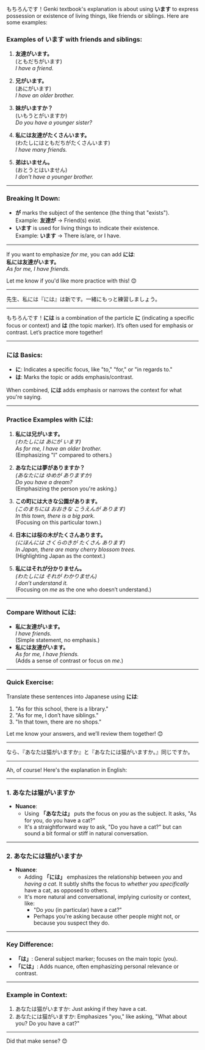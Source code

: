 もちろんです！Genki textbook's explanation is about using **います** to express possession or existence of living things, like friends or siblings. Here are some examples:

### Examples of **います** with friends and siblings:
1. **友達がいます。**  
   (ともだちがいます)  
   *I have a friend.*

2. **兄がいます。**  
   (あにがいます)  
   *I have an older brother.*

3. **妹がいますか？**  
   (いもうとがいますか)  
   *Do you have a younger sister?*

4. **私には友達がたくさんいます。**  
   (わたしにはともだちがたくさんいます)  
   *I have many friends.*

5. **弟はいません。**  
   (おとうとはいません)  
   *I don't have a younger brother.*

---

### Breaking It Down:
- **が** marks the subject of the sentence (the thing that "exists").  
  Example: **友達が** → Friend(s) exist.  
- **います** is used for living things to indicate their existence.  
  Example: **います** → There is/are, or I have.

---

If you want to emphasize *for me*, you can add **には**:  
**私には友達がいます。**  
*As for me, I have friends.*

Let me know if you'd like more practice with this! 😊

---

先生、私には『には』は新です。一緒にもっと練習しましょう。

---

もちろんです！**には** is a combination of the particle **に** (indicating a specific focus or context) and **は** (the topic marker). It’s often used for emphasis or contrast. Let’s practice more together!

---

### **には** Basics:
- **に**: Indicates a specific focus, like "to," "for," or "in regards to."
- **は**: Marks the topic or adds emphasis/contrast.

When combined, **には** adds emphasis or narrows the context for what you're saying.

---

### Practice Examples with **には**:
1. **私には兄がいます。**  
   *(わたしには あにが います)*  
   *As for me, I have an older brother.*  
   (Emphasizing "I" compared to others.)

2. **あなたには夢がありますか？**  
   *(あなたには ゆめが ありますか)*  
   *Do you have a dream?*  
   (Emphasizing the person you're asking.)

3. **この町には大きな公園があります。**  
   *(このまちには おおきな こうえんが あります)*  
   *In this town, there is a big park.*  
   (Focusing on this particular town.)

4. **日本には桜の木がたくさんあります。**  
   *(にほんには さくらのきが たくさん あります)*  
   *In Japan, there are many cherry blossom trees.*  
   (Highlighting Japan as the context.)

5. **私にはそれが分かりません。**  
   *(わたしには それが わかりません)*  
   *I don’t understand it.*  
   (Focusing on *me* as the one who doesn’t understand.)

---

### Compare Without **には**:
- **私に友達がいます。**  
   *I have friends.*  
   (Simple statement, no emphasis.)  
- **私には友達がいます。**  
   *As for me, I have friends.*  
   (Adds a sense of contrast or focus on *me*.)

---

### Quick Exercise:
Translate these sentences into Japanese using **には**:
1. "As for this school, there is a library."  
2. "As for me, I don’t have siblings."  
3. "In that town, there are no shops."  

Let me know your answers, and we’ll review them together! 😊

---

なら、『あなたは猫がいますか』と『あなたには猫がいますか。』同じですか。

---

Ah, of course! Here's the explanation in English:

---

### 1. **あなたは猫がいますか**
- **Nuance**:  
  - Using **「あなたは」** puts the focus on *you* as the subject. It asks, "As for you, do you have a cat?"  
  - It's a straightforward way to ask, "Do you have a cat?" but can sound a bit formal or stiff in natural conversation.

---

### 2. **あなたには猫がいますか**
- **Nuance**:  
  - Adding **「には」** emphasizes the relationship between *you* and *having a cat*. It subtly shifts the focus to *whether you specifically* have a cat, as opposed to others.  
  - It's more natural and conversational, implying curiosity or context, like:
    - "Do *you* (in particular) have a cat?"  
    - Perhaps you're asking because other people might not, or because you suspect they do.

---

### Key Difference:  
- **「は」**: General subject marker; focuses on the main topic (you).  
- **「には」**: Adds nuance, often emphasizing personal relevance or contrast.  

---

### Example in Context:
1. あなたは猫がいますか: Just asking if they have a cat.  
2. あなたには猫がいますか: Emphasizes "you," like asking, "What about you? Do you have a cat?"  

---

Did that make sense? 😊
